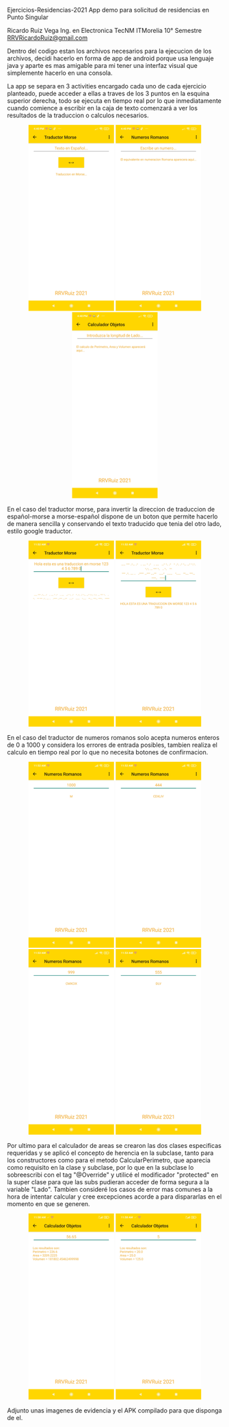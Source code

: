 Ejercicios-Residencias-2021
App demo para solicitud de residencias en Punto Singular

Ricardo Ruiz Vega
Ing. en Electronica TecNM ITMorelia 10° Semestre
RRVRicardoRuiz@gmail.com

Dentro del codigo estan los archivos necesarios para la ejecucion de los archivos, decidi hacerlo en forma de app de android porque usa lenguaje java y aparte es mas amigable para mi tener una interfaz visual que simplemente hacerlo en una consola.

La app se separa en 3 activities encargado cada uno de cada ejercicio planteado, puede acceder a ellas a traves de los 3 puntos en la esquina superior derecha, todo se ejecuta en tiempo real por lo que inmediatamente cuando comience a escribir en la caja de texto comenzará a ver los resultados de la traduccion o calculos necesarios.

<p align="center">
  <img src="Capturas%20de%20Pantalla/TraductorMorse.jpg" width="200" title="Traductor Morse">
  <img src="Capturas%20de%20Pantalla/Numeros%20Romanos.jpg" width="200" title="Numeros Romanos">
  <img src="Capturas%20de%20Pantalla/CalculadorObjetos.jpg" width="200" title="Calculador Objetos">
</p>

En el caso del traductor morse, para invertir la direccion de traduccion de español-morse a morse-español dispone de un boton que permite hacerlo de manera sencilla y conservando el texto traducido que tenia del otro lado, estilo google traductor.

<p align="center">
  <img src="Capturas%20de%20Pantalla/Espa-Morse.jpg" width="200" title="Español a Morse">
  <img src="Capturas%20de%20Pantalla/Morse-Espa.jpg" width="200" title="Morse a Español">
</p>

En el caso del traductor de numeros romanos solo acepta numeros enteros de 0 a 1000 y considera los errores de entrada posibles, tambien realiza el calculo en tiempo real por lo que no necesita botones de confirmacion.

<p align="center">
  <img src="Capturas%20de%20Pantalla/Romanos1.jpg" width="200" title="Romanos 1">
  <img src="Capturas%20de%20Pantalla/Romanos2.jpg" width="200" title="Romanos 2">
  <img src="Capturas%20de%20Pantalla/Romanos3.jpg" width="200" title="Romanos 3">
  <img src="Capturas%20de%20Pantalla/Romanos4.jpg" width="200" title="Romanos 4">
</p>

Por ultimo para el calculador de areas se crearon las dos clases especificas requeridas y se aplicó el concepto de herencia en la subclase, tanto para los constructores como para el metodo CalcularPerimetro, que aparecia como requisito en la clase y subclase, por lo que en la subclase lo sobreescribi con el tag "@Override" y utilicé el modificador "protected" en la super clase para que las subs pudieran acceder de forma segura a la variable "Lado". Tambien consideré los casos de error mas comunes a la hora de intentar calcular y cree excepciones acorde a para dispararlas en el momento en que se generen.

<p align="center">
  <img src="Capturas%20de%20Pantalla/Objetos1.jpg" width="200" title="Objetos 1">
  <img src="Capturas%20de%20Pantalla/Objetos2.jpg" width="200" title="Objetos 2">
</p>

Adjunto unas imagenes de evidencia y el APK compilado para que disponga de el.

